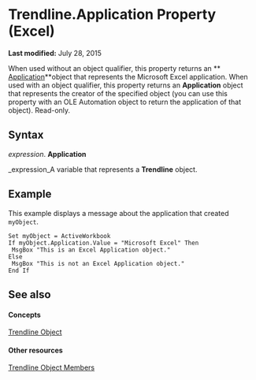 
# Trendline.Application Property (Excel)

 **Last modified:** July 28, 2015

When used without an object qualifier, this property returns an  ** [Application](19b73597-5cf9-4f56-8227-b5211f657f6f.md)**object that represents the Microsoft Excel application. When used with an object qualifier, this property returns an  **Application** object that represents the creator of the specified object (you can use this property with an OLE Automation object to return the application of that object). Read-only.

## Syntax

 _expression_. **Application**

 _expression_A variable that represents a  **Trendline** object.


## Example

This example displays a message about the application that created  `myObject`.


```
Set myObject = ActiveWorkbook 
If myObject.Application.Value = "Microsoft Excel" Then 
 MsgBox "This is an Excel Application object." 
Else 
 MsgBox "This is not an Excel Application object." 
End If
```


## See also


#### Concepts


 [Trendline Object](5c04b065-57f4-a059-7c22-50612bd727ea.md)
#### Other resources


 [Trendline Object Members](b63cecc4-6151-f66c-8d73-9f66850046b1.md)
